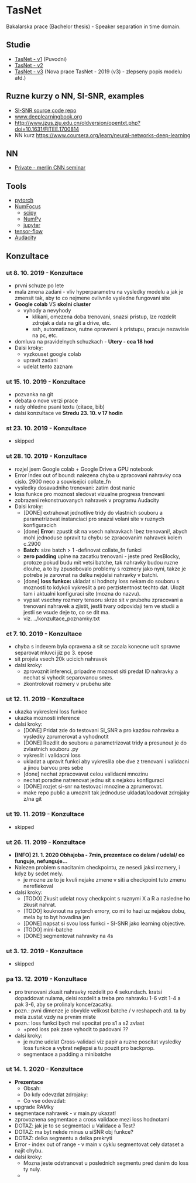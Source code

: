 # TasNet
Bakalarska prace (Bachelor thesis) - Speaker separation in time domain.

## Studie
- [TasNet - v1](https://arxiv.org/abs/1809.07454v1) (Puvodni)
- [TasNet - v2](https://arxiv.org/abs/1809.07454v2)
- [TasNet - v3](https://arxiv.org/abs/1809.07454) (Nova prace TasNet - 2019 (v3) - zlepseny popis modelu atd.)

## Ruzne kurzy o NN, SI-SNR, examples
- [SI-SNR source code repo](https://github.com/craffel/mir_eval/blob/master/mir_eval/separation.py)
- www.deeplearningbook.org
- http://www.jzus.zju.edu.cn/oldversion/opentxt.php?doi=10.1631/FITEE.1700814
- NN kurz https://www.coursera.org/learn/neural-networks-deep-learning

## NN
- [Private - merlin CNN seminar](https://merlin.fit.vutbr.cz/wiki/index.php/CNN_semin%C3%A1%C5%99)

## Tools
- [pytorch](https://pytorch.org/)
- [NumFocus](https://numfocus.org/sponsored-projects)
    - [scipy](https://www.scipy.org/)
    - [NumPy](https://numpy.org/devdocs/user/quickstart.html)
    - [jupyter](https://jupyter.org)
- [tensor-flow](https://www.tensorflow.org/)
- [Audacity]()

## Konzultace
### ut 8. 10. 2019 - Konzultace
- prvni schuze po lete
- mala zmena zadani - vliv hyperparametru na vysledky modelu a jak je zmensit tak, aby to co nejmene ovlivnilo vysledne fungovani site
- **Google colab** VS **skolni cluster**
  - vyhody a nevyhody
    - klikani, omezena doba trenovani, snazsi pristup, lze rozdelit zdrojak a data na git a drive, etc.
    - ssh, automatizace, nutne opravneni k pristupu, pracuje nezavisle na pc, etc.
- domluva na pravidelnych schuzkach - **Utery - cca 18 hod**
- Dalsi kroky:
  - vyzkouset google colab
  - upravit zadani
  - udelat tento zaznam

### ut 15. 10. 2019 - Konzultace
- pozvanka na git
- debata o nove verzi prace
- rady ohledne psani textu (citace, bib)
- dalsi konzultace ve **Stredu 23. 10. v 17 hodin**

### st 23. 10. 2019 - Konzultace
- skipped

### ut 28. 10. 2019 - Konzultace
- rozjel jsem Google colab + Google Drive a GPU notebook
- Error Index out of bound: nalezena chyba u zpracovani nahravky cca cislo. 2900 neco a souvisejici collate_fn
- vysledky dosavadniho trenovani: zatim dost nanic
- loss funkce pro moznost sledovat vizualne progress trenovani
- zobrazeni rekonstruovanych nahravek v programu Audacity
- Dalsi kroky:
    - [DONE] extrahovat jednotlive tridy do vlastnich souboru a parametrizovat instanciaci pro snazsi volani site v ruznych konfiguracich
    - [done] **Error:** zpustit sit na vsech nahravkach !bez trenovani!, abych mohl jednoduse opravit tu chybu se zpracovanim nahravek kolem c.2900
    - **Batch:** size batch > 1 -definovat collate_fn funkci
    - **zero padding** uplne na zacatku trenovani - jeste pred ResBlocky, protoze pokud budu mit vetsi batche, tak nahravky budou ruzne dlouhe, a to by zpusobovalo problemy s rozmery jako nyni, takze je potrebe je zarovnat na delku nejdelsi nahravky v batchi.
    - [done] **loss funkce:** ukladat si hodnoty loss nekam do souboru s moznosti to kdykoli vykreslit a pro perzistentnost techto dat. Ulozit tam i aktualni konfiguraci site (mozna do nazvu).
    - vypsat vsechny rozmery tensoru skrze sit v prubehu zpracovani a trenovani nahravek a zjistit, jestli tvary odpovidaji tem ve studii a jestli se vsude deje to, co se dit ma.
    - viz. ../konzultace_poznamky.txt

### ct 7. 10. 2019 - Konzultace
- chyba s indexem byla opravena a sit se zacala konecne ucit spravne separovat mluvci jiz po 3. epose
- sit projela vsech 20k ucicich nahravek
- dalsi kroky:
    - zprovoznit inferenci, pripadne moznost siti predat ID nahravky a nechat si vyhodit separovanou smes.
    - zkontrolovat rozmery v prubehu site

### ut 12. 11. 2019 - Konzultace
- ukazka vykresleni loss funkce
- ukazka moznosti inference
- dalsi kroky:
    - [DONE] Pridat zde do testovani SI_SNR  a pro kazdou nahravku a vysledky zprumerovat a vyhodnotit
    - [DONE] Rozdlit do souboru a parametrizovat tridy a presunout je do zvlastnich souboru .py
    - vykreslit i validacni loss
    - ukladat a upravit funkci aby vykreslila obe dve z trenovani i validacni a jinou barvou pres sebe
    - [done] nechat zpracovavat celou validacni mnozinu
    - nechat poradne natrenovat jednu sit s nejakou konfiguraci
    - [DONE] rozjet si-snr na testovaci mnozine a zprumerovat.
    - make repo public a umoznit tak jednoduse ukladat/loadovat zdrojaky z/na git

### ut 19. 11. 2019 - Konzultace
- skipped

### ut 26. 11. 2019 - Konzultace
- **[INFO] 21. 1. 2020 Obhajoba - 7min, prezentace co delam / udelal/ co funguje, nefunguje...**
- Nalezen problem s nacitanim checkpointu, ze nesedi jaksi rozmery, i kdyz by sedet mely.
    - je mozne ze to je kvuli nejake zmene v siti a checkpoint tuto zmenu nereflekoval
- dalsi kroky:
    - [TODO] Zkusit udelat novy checkpoint s ruznymi X a R a nasledne ho zkusit nahrat.
    - [TODO] kouknout na pytorch errory, co mi to hazi uz nejakou dobu, mela by to byt hovadina jen
    - [DONE] napsat si svou loss funkci - SI-SNR jako learning objective.
    - [TODO] mini-batche
    - [DONE] segmentovat nahravky na 4s

### ut 3. 12. 2019 - Konzultace
- skipped

### pa 13. 12. 2019 - Konzultace
- pro trenovani zkusit nahravky rozdelit po  4 sekundach. kratsi dopaddovat nulama, delsi rozdelit a treba pro nahravku 1-6 vzit 1-4 a pak 3-6, aby se prolinaly konce/zacatky.
- pozn.: pvni dimenze je obvykle velikost batche / v reshapech atd. ta by mela zustat vzdy na prvnim miste
- pozn.: loss funkci bych mel spocitat pro s1 a s2 zvlast
    - +pred loss pak zase vyhodit to padovani ??
- dalsi kroky:
    - je nutne udelat Cross-validaci viz papir a ruzne poscitat vysledky loss funkce a vybrat nejlepsi a tu pouzit pro backprop.
    - segmentace a padding a minibatche

### ut 14. 1. 2020 - Konzultace
- **Prezentace**
    - Obsah:
    - Do kdy odevzdat zdrojaky:
    - Co vse odevzdat:
- upgrade RAMky
- segmentace nahravek - v main.py ukazat!
- zprovoznena segmentace a cross validace mezi loss hodnotami
- DOTAZ: jak je to se segmentaci u Validace a Test?
- DOTAZ: ma byt nekde minus u siSNR obj funkce?
- DOTAZ: delka segmentu a delka prekryti
- Error - index out of range - v main v cyklu segmentovat cely dataset a najit chybu.
- dalsi kroky:
    - Mozna jeste odstranovat u poslednich segmentu pred danim do loss ty nuly.
    -
